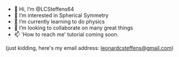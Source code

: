 - 👋 Hi, I’m @LCSteffens64
- 👀 I’m interested in Spherical Symmetry
- 🌱 I’m currently learning to do physics
- 💞️ I’m looking to collaborate on many great things
- 📫 'How to reach me' tutorial coming soon.

(just kidding, here's my email address: leonardcsteffens@gmail.com)


